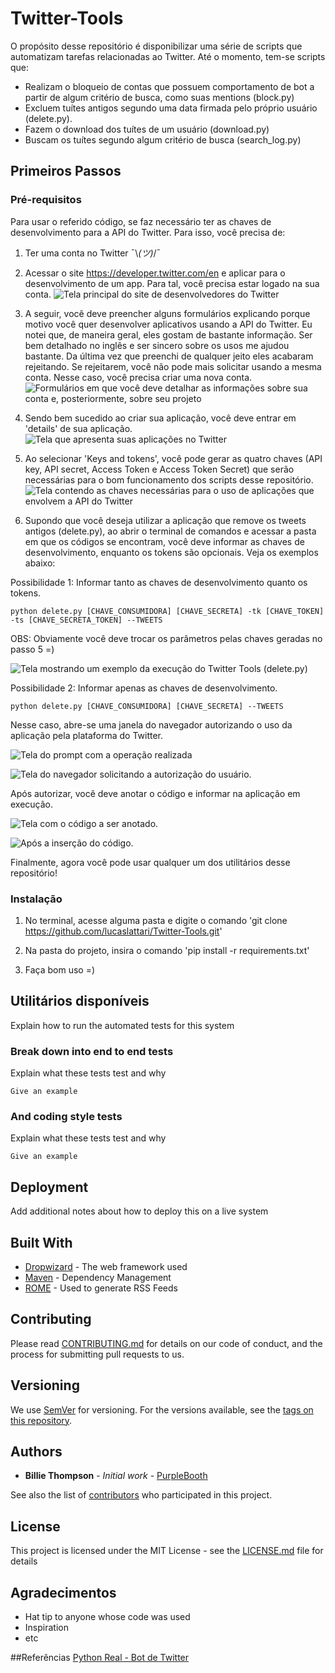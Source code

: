# Twitter-Tools

O propósito desse repositório é disponibilizar uma série de scripts que automatizam tarefas relacionadas ao Twitter. Até o momento, tem-se scripts que:
* Realizam o bloqueio de contas que possuem comportamento de bot a partir de algum critério de busca, como suas mentions (block.py)
* Excluem tuítes antigos segundo uma data firmada pelo próprio usuário (delete.py).
* Fazem o download dos tuítes de um usuário (download.py)
* Buscam os tuítes segundo algum critério de busca (search_log.py)

## Primeiros Passos

### Pré-requisitos

Para usar o referido código, se faz necessário ter as chaves de desenvolvimento para a API do Twitter. Para isso, você precisa de:
1. Ter uma conta no Twitter ¯\\_(ツ)_/¯

2. Acessar o site https://developer.twitter.com/en e aplicar para o desenvolvimento de um app. Para tal, você precisa estar logado na sua conta.
![Tela principal do site de desenvolvedores do Twitter](https://files.realpython.com/media/dev_account_01.2a5eab8edcb8.png)

3. A seguir, você deve preencher alguns formulários explicando porque motivo você quer desenvolver aplicativos usando a API do Twitter. Eu notei que, de maneira geral, eles gostam de bastante informação. Ser bem detalhado no inglês e ser sincero sobre os usos me ajudou bastante. Da última vez que preenchi de qualquer jeito eles acabaram rejeitando. Se rejeitarem, você não pode mais solicitar usando a mesma conta. Nesse caso, você precisa criar uma nova conta.
![Formulários em que você deve detalhar as informações sobre sua conta e, posteriormente, sobre seu projeto](https://files.realpython.com/media/dev_account_02.f6f23b384b33.png)

4. Sendo bem sucedido ao criar sua aplicação, você deve entrar em 'details' de sua aplicação.
![Tela que apresenta suas aplicações no Twitter](https://files.realpython.com/media/dev_account_06.fcb9c3b19939.png)

5. Ao selecionar 'Keys and tokens', você pode gerar as quatro chaves (API key, API secret, Access Token e Access Token Secret) que serão necessárias para o bom funcionamento dos scripts desse repositório.
![Tela contendo as chaves necessárias para o uso de aplicações que envolvem a API do Twitter](https://files.realpython.com/media/dev_account_07.f37afa5ab26a.efd2422a33c8.png)

6. Supondo que você deseja utilizar a aplicação que remove os tweets antigos (delete.py), ao abrir o terminal de comandos e acessar a pasta em que os códigos se encontram, você deve informar as chaves de desenvolvimento, enquanto os tokens são opcionais. Veja os exemplos abaixo:

Possibilidade 1: Informar tanto as chaves de desenvolvimento quanto os tokens.

```
python delete.py [CHAVE_CONSUMIDORA] [CHAVE_SECRETA] -tk [CHAVE_TOKEN] -ts [CHAVE_SECRETA_TOKEN] --TWEETS
```

OBS: Obviamente você deve trocar os parâmetros pelas chaves geradas no passo 5 =)

![Tela mostrando um exemplo da execução do Twitter Tools (delete.py)](https://universodiscreto.com/images/exemplo1_twitter_tools.png)

Possibilidade 2: Informar apenas as chaves de desenvolvimento.

```
python delete.py [CHAVE_CONSUMIDORA] [CHAVE_SECRETA] --TWEETS
```

Nesse caso, abre-se uma janela do navegador autorizando o uso da aplicação pela plataforma do Twitter.

![Tela do prompt com a operação realizada](https://universodiscreto.com/images/exemplo2_twitter_tools.png)

![Tela do navegador solicitando a autorização do usuário.](https://universodiscreto.com/images/exemplo3_twitter_tools.png)

Após autorizar, você deve anotar o código e informar na aplicação em execução.

![Tela com o código a ser anotado.](https://universodiscreto.com/images/exemplo4_twitter_tools.png)

![Após a inserção do código.](https://universodiscreto.com/images/exemplo5_twitter_tools.png)

Finalmente, agora você pode usar qualquer um dos utilitários desse repositório!

### Instalação

1. No terminal, acesse alguma pasta e digite o comando 'git clone https://github.com/lucaslattari/Twitter-Tools.git'

2. Na pasta do projeto, insira o comando 'pip install -r requirements.txt'

3. Faça bom uso =)

## Utilitários disponíveis

Explain how to run the automated tests for this system

### Break down into end to end tests

Explain what these tests test and why

```
Give an example
```

### And coding style tests

Explain what these tests test and why

```
Give an example
```

## Deployment

Add additional notes about how to deploy this on a live system

## Built With

* [Dropwizard](http://www.dropwizard.io/1.0.2/docs/) - The web framework used
* [Maven](https://maven.apache.org/) - Dependency Management
* [ROME](https://rometools.github.io/rome/) - Used to generate RSS Feeds

## Contributing

Please read [CONTRIBUTING.md](https://gist.github.com/PurpleBooth/b24679402957c63ec426) for details on our code of conduct, and the process for submitting pull requests to us.

## Versioning

We use [SemVer](http://semver.org/) for versioning. For the versions available, see the [tags on this repository](https://github.com/your/project/tags). 

## Authors

* **Billie Thompson** - *Initial work* - [PurpleBooth](https://github.com/PurpleBooth)

See also the list of [contributors](https://github.com/your/project/contributors) who participated in this project.

## License

This project is licensed under the MIT License - see the [LICENSE.md](LICENSE.md) file for details

## Agradecimentos

* Hat tip to anyone whose code was used
* Inspiration
* etc

##Referências [Python Real - Bot de Twitter](https://realpython.com/twitter-bot-python-tweepy/)
